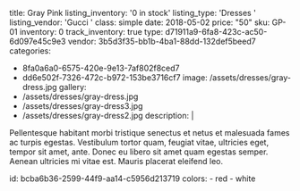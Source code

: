 title: Gray Pink
listing_inventory: '<span class="inventory-quantity">0</span> in stock'
listing_type: 'Dresses <a href="/cp/collections/entries/store_types/dresses" class="statamify-link"><span class="icon icon-forward"></span></a>'
listing_vendor: 'Gucci <a href="/cp/collections/entries/store_vendors/gucci" class="statamify-link"><span class="icon icon-forward"></span></a>'
class: simple
date: 2018-05-02
price: "50"
sku: GP-01
inventory: 0
track_inventory: true
type: d71911a9-6fa8-423c-ac50-6d097e45c9e3
vendor: 3b5d3f35-bb1b-4ba1-88dd-132def5beed7
categories:
  - 8fa0a6a0-6575-420e-9e13-7af802f8ced7
  - dd6e502f-7326-472c-b972-153be3716cf7
image: /assets/dresses/gray-dress.jpg
gallery:
  - /assets/dresses/gray-dress.jpg
  - /assets/dresses/gray-dress3.jpg
  - /assets/dresses/gray-dress2.jpg
description: |
  <p>Pellentesque habitant morbi tristique senectus et netus et malesuada fames ac turpis egestas. Vestibulum tortor quam, feugiat vitae, ultricies eget, tempor sit amet, ante. Donec eu libero sit amet quam egestas semper. Aenean ultricies mi vitae est. Mauris placerat eleifend leo.
  </p>
id: bcba6b36-2599-44f9-aa14-c5956d213719
colors:
  - red
  - white
